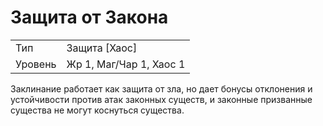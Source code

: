 
# Защита от Закона

| | |
|---|---|
|Тип|Защита [Хаос]|
|Уровень| Жр 1, Маг/Чар 1, Хаос 1|

Заклинание работает как защита от
зла, но дает бонусы отклонения и устойчивости против атак законных существ,
и законные призванные существа не
могут коснуться существа.